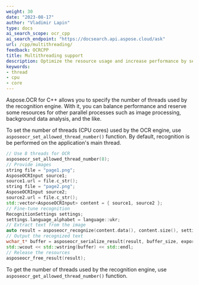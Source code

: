 ```yaml
---
weight: 30
date: "2023-08-17"
author: "Vladimir Lapin"
type: docs
ai_search_scope: ocr_cpp
ai_search_endpoint: "https://docsearch.api.aspose.cloud/ask"
url: /cpp/multithreading/
feedback: OCRCPP
title: Multithreading support
description: Optimize the resource usage and increase performance by setting the number of threads used by Aspose.OCR for C++ recognition engine.
keywords:
- thread
- cpu
- core
---
```


Aspose.OCR for C++ allows you to specify the number of threads used by the recognition engine. With it, you can balance performance and reserve some resources for other parallel processes such as image processing, background data analysis, and the like.

To set the number of threads (CPU cores) used by the OCR engine, use `asposeocr_set_allowed_thread_number()` function. By default, recognition is be performed on the application's main thread.

```cpp
// Use 8 threads for OCR
asposeocr_set_allowed_thread_number(8);
// Provide images
string file = "page1.png";
AsposeOCRInput source1;
source1.url = file.c_str();
string file = "page2.png";
AsposeOCRInput source2;
source2.url = file.c_str();
std::vector<AsposeOCRInput> content = { source1, source2 };
// Fine-tune recognition
RecognitionSettings settings;
settings.language_alphabet = language::ukr;
// Extract text from the image
auto result = asposeocr_recognize(content.data(), content.size(), settings);
// Output the recognized text
wchar_t* buffer = asposeocr_serialize_result(result, buffer_size, export_format::text);
std::wcout << std::wstring(buffer) << std::endl;
// Release the resources
asposeocr_free_result(result);
```

To get the number of threads used by the recognition engine, use `asposeocr_get_allowed_thread_number()` function.
